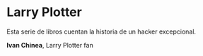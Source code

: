 # Larry Plotter

Esta serie de libros cuentan la historia de un hacker excepcional.

**Ivan Chinea**, Larry Plotter fan
